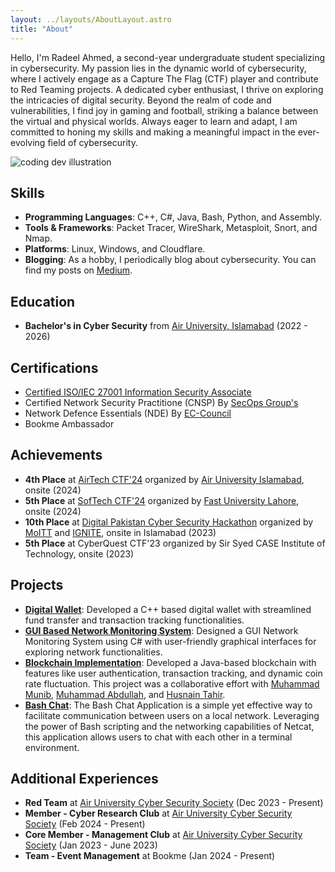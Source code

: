```yaml
---
layout: ../layouts/AboutLayout.astro
title: "About"
---
```


Hello, I'm Radeel Ahmed, a second-year undergraduate student specializing in cybersecurity. My passion lies in the dynamic world of cybersecurity, where I actively engage as a Capture The Flag (CTF) player and contribute to Red Teaming projects. A dedicated cyber enthusiast, I thrive on exploring the intricacies of digital security. Beyond the realm of code and vulnerabilities, I find joy in gaming and football, striking a balance between the virtual and physical worlds. Always eager to learn and adapt, I am committed to honing my skills and making a meaningful impact in the ever-evolving field of cybersecurity.

<div>
  <img src="/assets/dev.svg" class="sm:w-1/2 mx-auto" alt="coding dev illustration">
</div>

## Skills

- **Programming Languages**: C++, C#, Java, Bash, Python, and Assembly.
- **Tools & Frameworks**: Packet Tracer, WireShark, Metasploit, Snort, and Nmap.
- **Platforms**: Linux, Windows, and Cloudflare.
- **Blogging**: As a hobby, I periodically blog about cybersecurity. You can find my posts on [Medium](https://medium.com/@radeel-a20).

## Education

- **Bachelor's in Cyber Security** from [Air University, Islamabad](https://au.edu.pk/) (2022 - 2026)

## Certifications

- [Certified ISO/IEC 27001 Information Security Associate](https://www.skillfront.com/Badges/96244120273692)
- Certified Network Security Practitione (CNSP) By [SecOps Group's](https://candidate.speedexam.net/certificate.aspx?SSTATE=am4131EniU8ntjp4bO5mXc0VJG8tlbjIaEkTf3LQglimE6Y5o+7HTh2P9c81o3MJXqHe5G6NaDS+t4eBBT4f7hfIciZDaDe9YkJ4vRIxPf0=)
- Network Defence Essentials (NDE) By [EC-Council](https://codered.eccouncil.org/certificate/a533edb5-3d01-4a8c-898e-b9ef6c0da2d6?logged=true)
- Bookme Ambassador
  
## Achievements

- **4th Place** at [AirTech CTF'24](https://auair.tech/) organized by [Air University Islamabad](https://www.au.edu.pk/), onsite (2024)
- **5th Place** at [SofTech CTF'24](https://softecnu.org/) organized by [Fast University Lahore](https://lhr.nu.edu.pk/), onsite (2024)
- **10th Place** at [Digital Pakistan Cyber Security Hackathon](https://cyberhackathon.pk/) organized by [MoITT](https://moitt.gov.pk/) and [IGNITE](https://ignite.org.pk/), onsite in Islamabad (2023)
- **5th Place** at CyberQuest CTF'23 organized by Sir Syed CASE Institute of Technology, onsite (2023)

## Projects

- [**Digital Wallet**](https://github.com/iabdullah215/Programming-Fundamentals): Developed a C++ based digital wallet with streamlined fund transfer and transaction tracking functionalities.
- [**GUI Based Network Monitoring System**](https://github.com/iabdullah215/OOP2): Designed a GUI Network Monitoring System using C# with user-friendly graphical interfaces for exploring network functionalities.
- [**Blockchain Implementation**](https://github.com/mun1bxD/BlockChain): Developed a Java-based blockchain with features like user authentication, transaction tracking, and dynamic coin rate fluctuation. This project was a collaborative effort with [Muhammad Munib](https://www.linkedin.com/in/muhammad-munib-nawaz-7b8129292/), [Muhammad Abdullah](https://www.linkedin.com/in/muhammad-abdullah-691a1026a/), and [Husnain Tahir](https://www.linkedin.com/in/husnain-tahir-551921225/).
- [**Bash Chat**](https://github.com/iabdullah215/CS225-L/tree/main/Project): The Bash Chat Application is a simple yet effective way to facilitate communication between users on a local network. Leveraging the power of Bash scripting and the networking capabilities of Netcat, this application allows users to chat with each other in a terminal environment.

## Additional Experiences

- **Red Team** at [Air University Cyber Security Society](https://aucss-beta.vercel.app/) (Dec 2023 - Present)
- **Member - Cyber Research Club** at [Air University Cyber Security Society](https://aucss-beta.vercel.app/) (Feb 2024 - Present)
- **Core Member - Management Club** at [Air University Cyber Security Society](https://aucss-beta.vercel.app/) (Jan 2023 - June 2023)
- **Team - Event Management** at Bookme (Jan 2024 - Present)
